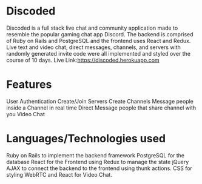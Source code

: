 # Discoded

Discoded is a full stack live chat and community application made to resemble the popular gaming chat app Discord.
The backend is comprised of Ruby on Rails and PostgreSQL and the frontend uses React and Redux.
Live text and video chat, direct messages, channels, and servers with randomly generated invite code were all implemented and styled over the course of 10 days.
Live Link:https://discoded.herokuapp.com

# Features
User Authentication
Create/Join Servers
Create Channels
Message people inside a Channel in real time
Direct Message people that share channel with you
Video Chat

# Languages/Technologies used
Ruby on Rails to implement the backend framework
PostgreSQL for the database
React for the Frontend using Redux to manage the state
jQuery AJAX to connect the backend to the frontend using thunk actions.
CSS for styling
WebRTC and React for Video Chat.
